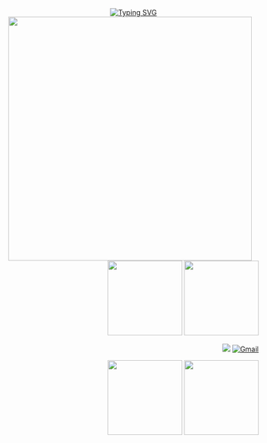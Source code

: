 <div align="center">
<a href="https://git.io/typing-svg"><img src="https://readme-typing-svg.demolab.com?font=Fredoka+one&pause=1000&color=F7CAE4&center=true&vCenter=true&width=435&lines=Hello+World+%E2%99%A1+%E0%BB%92%EA%92%B0%E0%BE%80%E0%BD%B2%E3%85%85%C2%B4+%CB%98+%60+%E2%91%85+%EA%92%B1%E0%BE%80%E0%BD%B2%E1%83%90" alt="Typing SVG" /></a>
    </div>



<div align="left">
<img height="490" src="https://i.imgur.com/yDNdkdJ.png"/>    </div>

  <div align="right
    ">
  <img height="150em" src="https://github-readme-stats.vercel.app/api?username=ericasousaa&show_icons=true&theme=tokyonight&include_all_commits=true&count_private=true&rank_icon=github"/>
  <img height="150em" src="https://github-readme-stats.vercel.app/api/top-langs/?username=ericasousaa&layout=compact&langs_count=7&theme=tokyonight"/>
  
</div>

  </div>



<div align="right">

[![](https://img.shields.io/badge/-linkedin-0073B1?style=flat-square)](http://linkedin.com/in/ericasousaa) [![Gmail](https://img.shields.io/badge/-Gmail-E1BCDD?style=flat-square&logo=gmail&logoColor=black)](mailto:luna.ex266@gmail.com) 

  </div>

  <div align="right
    ">
  <img height="150em" src="https://github-readme-stats.vercel.app/api?username=ericasousaa&show_icons=true&theme=tokyonight&include_all_commits=true&count_private=true&rank_icon=github"/>
  <img height="150em" src="https://github-readme-stats.vercel.app/api/top-langs/?username=ericasousaa&layout=compact&langs_count=7&theme=tokyonight"/>
  
</div>
